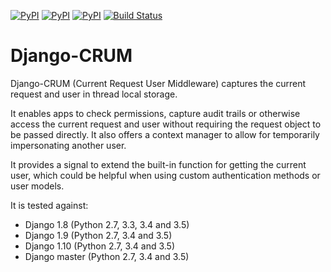 [![PyPI](https://img.shields.io/pypi/v/django-crum.svg)](https://pypi.python.org/pypi/django-crum/)
[![PyPI](https://img.shields.io/pypi/l/django-crum.svg)](https://pypi.python.org/pypi/django-crum/)
[![PyPI](https://img.shields.io/pypi/pyversions/django-crum.svg)](https://pypi.python.org/pypi/django-crum/)
[![Build Status](http://img.shields.io/travis/ninemoreminutes/django-crum.svg)](https://travis-ci.org/ninemoreminutes/django-crum)

Django-CRUM
===========

Django-CRUM (Current Request User Middleware) captures the current request and
user in thread local storage.

It enables apps to check permissions, capture audit trails or otherwise access
the current request and user without requiring the request object to be passed
directly. It also offers a context manager to allow for temporarily
impersonating another user.

It provides a signal to extend the built-in function for getting the current
user, which could be helpful when using custom authentication methods or user
models.

It is tested against:
 * Django 1.8 (Python 2.7, 3.3, 3.4 and 3.5)
 * Django 1.9 (Python 2.7, 3.4 and 3.5)
 * Django 1.10 (Python 2.7, 3.4 and 3.5)
 * Django master (Python 2.7, 3.4 and 3.5)

